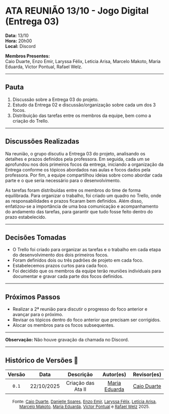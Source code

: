 # ATA REUNIÃO 13/10 - Jogo Digital (Entrega 03)

**Data:** 13/10  
 **Hora:** 20h00  
 **Local:** Discord

**Membros Presentes:**  
 Caio Duarte, Enzo Emir, Laryssa Félix, Leticia Arisa, Marcelo Makoto, Maria Eduarda, Victor Pontual, Rafael Welz.

---

## **Pauta**

1. Discussão sobre a Entrega 03 do projeto.  
2. Estudo da Entrega 02 e discussão/organização sobre cada um dos 3 focos.
3. Distribuição das tarefas entre os membros da equipe, bem como a criação do Trello.

---

## **Discussões Realizadas**

Na reunião, o grupo discutiu a Entrega 03 do projeto, analisando os detalhes e prazos definidos pela professora. Em seguida, cada um se aprofundou nos dois primeiros focos da entrega, iniciando a organização da Entrega conforme os tópicos abordados nas aulas e focos dados pela professora. Por fim, a equipe compartilhou ideias sobre como abordar cada parte e o que seria necessário para o desenvolvimento. 

As tarefas foram distribuídas entre os membros do time de forma equilibrada. Para organizar o trabalho, foi criado um quadro no Trello, onde as responsabilidades e prazos ficaram bem definidos. Além disso, enfatizou-se a importância de uma boa comunicação e acompanhamento do andamento das tarefas, para garantir que tudo fosse feito dentro do prazo estabelecido.

---

## **Decisões Tomadas**

- O Trello foi criado para organizar as tarefas e o trabalho em cada etapa do desenvolvimento dos dois primeiros focos.
- Foram definidos dois ou três padrões de projeto em cada foco.
- Estabelecemos prazos curtos para cada foco.
- Foi decidido que os membros da equipe terão reuniões individuais para documentar e gravar cada parte dos focos definidos.

---

## **Próximos Passos**

- Realizar a 2ª reunião para discutir o progresso do foco anterior e avançar para o próximo.
- Revisar os tópicos dentro do foco anterior que precisam ser corrigidos.
- Alocar os membros para os focos subsequentes.

---

**Observação:** Não houve gravação da chamada no Discord.

---

## Histórico de Versões 📅

| Versão | Data | Descrição | Autor(es) | Revisor(es) |
| :--: | :--: | :--: | :--: | :--: |
| `0.1` | 22/10/2025 | Criação das Ata II | [Maria Eduarda](https://github.com/dudaa28) | [Caio Duarte](https://github.com/caioduart3) |

<font size="2"><p style="text-align: center">Fonte: [Caio Duarte](https://github.com/caioduart3), [Danielle Soares](https://github.com/danielle-soaress), [Enzo Emir](https://github.com/EnzoEmir), [Laryssa Félix](https://github.com/felixlaryssa), [Letícia Arisa](https://github.com/Leticia-Arisa-K-Higa), [Marcelo Makoto](https://github.com/MM4k), [Maria Eduarda](https://github.com/dudaa28), [Victor Pontual](https://github.com/VictorPontual) e [Rafael Welz](https://github.com/RafaelSchadt) 2025.</p></font>